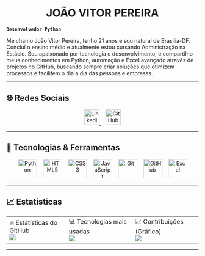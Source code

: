 <h1 align="center"> JOÃO VITOR PEREIRA </h1>

**`Desenvolvedor Python`**


Me chamo João Vitor Pereira, tenho 21 anos e sou natural de Brasilia-DF. Concluí o ensino médio e atualmente estou cursando Administração na Estácio. Sou apaixonado por tecnologia e desenvolvimento, e compartilho meus conhecimentos em Python, automação e Excel avançado através de projetos no GitHub, buscando sempre criar soluções que otimizem processos e facilitem o dia a dia das pessoas e empresas.

---

## 🌐 Redes Sociais

<p align="center">
  <a href="https://www.linkedin.com/in/joaovitorpereiradev/">
    <img src="https://cdn.jsdelivr.net/gh/devicons/devicon/icons/linkedin/linkedin-original.svg" width="40" height="40" alt="LinkedIn"/>
  </a>
  &nbsp;&nbsp;
  <a href="https://github.com/admjoaovitor77-droid" target="_blank">
    <img src="https://cdn.jsdelivr.net/gh/devicons/devicon/icons/github/github-original.svg" width="40" height="40" alt="GitHub"/>
  </a>
</p>

---

## 🚀 Tecnologias & Ferramentas

<p align="center">
  <img src="https://cdn.jsdelivr.net/gh/devicons/devicon/icons/python/python-original.svg" width="50" height="50" alt="Python"/>
  &nbsp;&nbsp;
  <img src="https://cdn.jsdelivr.net/gh/devicons/devicon/icons/html5/html5-original.svg" width="50" height="50" alt="HTML5"/>
  &nbsp;&nbsp;
  <img src="https://cdn.jsdelivr.net/gh/devicons/devicon/icons/css3/css3-original.svg" width="50" height="50" alt="CSS3"/>
  &nbsp;&nbsp;
  <img src="https://cdn.jsdelivr.net/gh/devicons/devicon/icons/javascript/javascript-original.svg" width="50" height="50" alt="JavaScript"/>
  &nbsp;&nbsp;
  <img src="https://cdn.jsdelivr.net/gh/devicons/devicon/icons/git/git-original.svg" width="50" height="50" alt="Git"/>
  &nbsp;&nbsp;
  <img src="https://cdn.jsdelivr.net/gh/devicons/devicon/icons/github/github-original.svg" width="50" height="50" alt="GitHub"/>
  &nbsp;&nbsp;
  <img src="https://cdn.jsdelivr.net/gh/devicons/devicon/icons/windows8/windows8-original.svg" width="50" height="50" alt="Excel"/>
</p>


---

## 📈 Estatísticas 

<table>
  <tr>
    <td>
      🔥 Estatísticas do GitHub<br>
      <img src="https://github-readme-stats.vercel.app/api?username=admjoaovitor77-droid&show_icons=true&theme=tokyonight" />
    </td>
    <td>
      💻 Tecnologias mais usadas<br>
      <img src="https://github-readme-stats.vercel.app/api/top-langs/?username=admjoaovitor77-droid&layout=compact&theme=tokyonight" />
    </td>
    <td>
      📈 Contribuições (Gráfico)<br>
      <img src="https://streak-stats.demolab.com?user=admjoaovitor77-droid&theme=tokyonight&hide_border=true" />
    </td>
  </tr>
</table>


---
